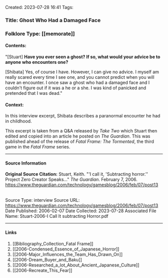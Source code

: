 Created: 2023-07-28 16:41
Tags:

### Title:  Ghost Who Had a Damaged Face
### Folklore Type:  [[memorate]]

#### Contents:
"\[Stuart] **Have you ever seen a ghost? If so, what would your advice be to anyone who encounters one?** 

\[Shibata] Yes, of course I have. However, I can give no advice. I myself am really scared every time I see one, and you cannot predict when you will have an encounter. I once saw a ghost who had a damaged face and I couldn't figure out if it was a he or a she. I was kind of panicked and pretended that I was dead."
 
#### Context:
In this interview excerpt, Shibata describes a paranormal encounter he had in childhood.

This excerpt is taken from a Q&A released by _Take Two_ which Stuart then edited and copied into an article he posted on _The Guardian_.  This was published ahead of the release of _Fatal Frame: The Tormented_, the third game in the _Fatal Frame_ series.


----
#### Source Information
**Original Source Citation:**
	Stuart, Keith. "'I call it, 'Subtracting horror.'' Project Zero Creator Speaks..." _The Guardian_. February 7, 2006.  https://www.theguardian.com/technology/gamesblog/2006/feb/07/post13

| | |
| --- | --- |
Source Type:  interview
Source URL:  https://www.theguardian.com/technology/gamesblog/2006/feb/07/post13
Date Published:  2006-02-07
Date Collected:  2023-07-28
Associated File Name:  Stuart-2006-I Call It subtracting Horror.pdf

---
#### Links
1. [[Bibliography_Collection_Fatal Frame]]
2. [[2006-Condensed_Essence_of_Japanese_Horror]]
3. [[2006-Major_Influences_the_Team_Has_Drawn_On]]
4. [[2006-Dream_Buyer_and_Baku]]
5. [[2006-Researched_a_lot_About_Ancient_Japanese_Culture]]
6. [[2006-Recreate_This_Fear]]
